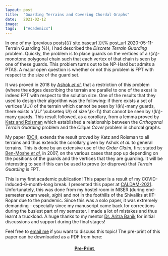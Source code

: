 ```yaml
---
layout: post
title:  "Guarding Terrains and Covering Chordal Graphs"
date:   2021-02-12
image:  
tags:   ["Academics"]
---
```


In one of my [previous posts]({{ site.baseurl }}{% post_url 2020-05-11-Terrain Guarding %}), I had described the *Discrete Terrain Guarding* problem. Quickly, the problem is to place guards on the vertices of a \\(x\\)-monotone polygonal chain such that each vertex of that chain is seen by one of these guards. This problem turns out to be NP-Hard but admits a PTAS. A major open question is whether or not this problem is FPT with respect to the size of the guard set.

It was proved in 2018 by [Ashok *et al.*](https://dl.acm.org/doi/10.1145/3186897) that a restriction of this problem (where the edges describing the terrain are parallel to one of the axes) is indeed FPT with respect to the solution size. One of the results that they used to design their algorithm was the following: if there exists a set of vertices \\(U\\) of the terrain which cannot be seen by \\(k\\)-many guards, there exists a \\(U' \subseteq U\\) of size \\(k+1\\) that cannot be seen by \\(k\\)-many guards. This result followed, as a corollary, from a lemma proved by [Katz and Roisman](https://doi.org/10.1016/j.comgeo.2007.02.002) which established a relationship between the *Orthogonal Terrain Guarding* problem and the *Clique Cover* problem in chordal graphs.

My paper ([DOI](https://doi.org/10.1007/978-3-030-67899-9_10)), extends the result proved by Katz and Roisman to all terrains and thus extends the corollary given by Ashok *et al.* to general terrains. This is done by an extensive use of the *Order Claim*, first stated by [Ben-Moshe *et al.*](https://doi.org/10.1137/S0097539704446384) in 2007, on the various cases that pop up depending on the positions of the guards and the vertices that they are guarding. It will be interesting to see if this can be used to prove (or disprove) that *Terrain Guarding* is FPT.

This is my first academic publication! This paper is a result of my COVID-induced-6-month-long break. I presented this paper at [CALDAM-2021](https://www.iitrpr.ac.in/caldam2021/index.html). Unfortunately, this was done from my hostel room in NISER (during end-semester exam week, *sigh*) and not in the foothills of the Shivaliks at IIT-Ropar due to the pandemic. Since this was a solo paper, it was extremely demanding - especially since my manuscript came back for corrections during the busiest part of my semester. I made a lot of mistakes and thus learnt a truckload. A huge thanks to my mentor [Dr. Aritra Banik](www.niser.ac.in/~aritra/) for initial discussions and support during the final stages! 

Feel free to [email me](mailto:kprahlad.narasimhan@niser.ac.in) if you want to discuss this topic! The pre-print of this paper can be downloaded as a PDF from here: 

#### <center><a href = "{{site.baseurl}}/documents/One_Sided_Discrete_Terrain_Guarding_and_Chordal_Graphs.pdf" download> Pre-Print </a></center>